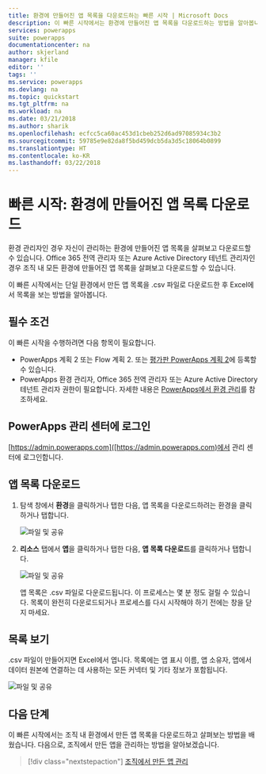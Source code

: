 ```yaml
---
title: 환경에 만들어진 앱 목록을 다운로드하는 빠른 시작 | Microsoft Docs
description: 이 빠른 시작에서는 환경에 만들어진 앱 목록을 다운로드하는 방법을 알아봅니다.
services: powerapps
suite: powerapps
documentationcenter: na
author: skjerland
manager: kfile
editor: ''
tags: ''
ms.service: powerapps
ms.devlang: na
ms.topic: quickstart
ms.tgt_pltfrm: na
ms.workload: na
ms.date: 03/21/2018
ms.author: sharik
ms.openlocfilehash: ecfcc5ca60ac453d1cbeb252d6ad97085934c3b2
ms.sourcegitcommit: 59785e9e82da8f5bd459dcb5da3d5c18064b0899
ms.translationtype: HT
ms.contentlocale: ko-KR
ms.lasthandoff: 03/22/2018
---
```

# <a name="quickstart-download-a-list-of-apps-created-in-your-environments"></a>빠른 시작: 환경에 만들어진 앱 목록 다운로드
환경 관리자인 경우 자신이 관리하는 환경에 만들어진 앱 목록을 살펴보고 다운로드할 수 있습니다. Office 365 전역 관리자 또는 Azure Active Directory 테넌트 관리자인 경우 조직 내 모든 환경에 만들어진 앱 목록을 살펴보고 다운로드할 수 있습니다.

이 빠른 시작에서는 단일 환경에서 만든 앱 목록을 .csv 파일로 다운로드한 후 Excel에서 목록을 보는 방법을 알아봅니다.

## <a name="prerequisites"></a>필수 조건
 이 빠른 시작을 수행하려면 다음 항목이 필요합니다.
 * PowerApps 계획 2 또는 Flow 계획 2. 또는 [평가판 PowerApps 계획 2](https://web.powerapps.com/signup?redirect=marketing&email=)에 등록할 수 있습니다.
 * PowerApps 환경 관리자, Office 365 전역 관리자 또는 Azure Active Directory 테넌트 관리자 권한이 필요합니다. 자세한 내용은 [PowerApps에서 환경 관리](environments-administration.md)를 참조하세요.

## <a name="sign-in-to-the-powerapps-admin-center"></a>PowerApps 관리 센터에 로그인
[https://admin.powerapps.com]([https://admin.powerapps.com)에서 관리 센터에 로그인합니다.

## <a name="download-the-list-of-apps"></a>앱 목록 다운로드
1. 탐색 창에서 **환경**을 클릭하거나 탭한 다음, 앱 목록을 다운로드하려는 환경을 클릭하거나 탭합니다.

    ![파일 및 공유](./media/admin-view-apps/environment.png)
2. **리소스** 탭에서 **앱**을 클릭하거나 탭한 다음, **앱 목록 다운로드**를 클릭하거나 탭합니다.

    ![파일 및 공유](./media/admin-view-apps/resources-app.png)

    앱 목록은 .csv 파일로 다운로드됩니다. 이 프로세스는 몇 분 정도 걸릴 수 있습니다. 목록이 완전히 다운로드되거나 프로세스를 다시 시작해야 하기 전에는 창을 닫지 마세요.

## <a name="view-the-list"></a>목록 보기
.csv 파일이 만들어지면 Excel에서 엽니다. 목록에는 앱 표시 이름, 앱 소유자, 앱에서 데이터 원본에 연결하는 데 사용하는 모든 커넥터 및 기타 정보가 포함됩니다.

![파일 및 공유](./media/admin-view-apps/excel-view.png)

## <a name="next-steps"></a>다음 단계
이 빠른 시작에서는 조직 내 환경에서 만든 앱 목록을 다운로드하고 살펴보는 방법을 배웠습니다. 다음으로, 조직에서 만든 앱을 관리하는 방법을 알아보겠습니다.

> [!div class="nextstepaction"]
> [조직에서 만든 앱 관리](admin-manage-apps.md)
